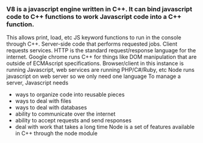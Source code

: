 ### V8 is a javascript engine written in C++. It can bind javascript code to C++ functions to work Javascript code into a C++ function.
This allows print, load, etc JS keyword functions to run in the console through C++.
Server-side code that performs requested jobs. Client requests services.
HTTP is the standard request/response language for the internet.
Google chrome runs C++ for things like DOM manipulation that are outside of ECMAscript specifications.
Browser/client in this instance is running Javascript, web services are running PHP/C#/Ruby, etc
Node runs javascript on web server so we only need one language
To manage a server, Javascript needs 
* ways to organize code into reusable pieces
* ways to deal with files
* ways to deal with databases
* ability to communicate over the internet
* ability to accept requests and send responses
* deal with work that takes a long time
Node is a set of features available in C++ through the node module


